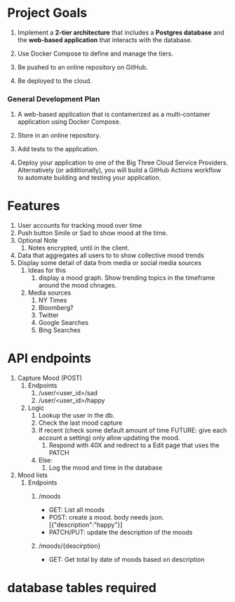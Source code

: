 # Project Goals

1.  Implement a **2-tier architecture** that includes a **Postgres database** and the **web-based application** that interacts with the database.   
    
2.  Use Docker Compose to define and manage the tiers. 
    
3.  Be pushed to an online repository on GitHub.
    
4.  Be deployed to the cloud. 


### General Development Plan

1.  A web-based application that is containerized as a multi-container application using Docker Compose. 
    
2.  Store in an online repository. 
    
3.  Add tests to the application.   
    
4.  Deploy your application to one of the Big Three Cloud Service Providers. Alternatively (or additionally), you will build a GitHub Actions workflow to automate building and testing your application.
    

# Features


1. User accounts for tracking mood over time
2. Push button Smile or Sad to show mood at the time.
3. Optional Note
	1. Notes encrypted, until in the client.
4. Data that aggregates all users to to show collective mood trends
5. Display some detail of data from media or social media sources
	1. Ideas for this
		1. display a mood graph. Show trending topics in the timeframe around the mood chnages.
	2. Media sources
		1. NY Times
		2. Bloomberg?
		3. Twitter
		4. Google Searches
		5. Bing Searches

# API endpoints

1. Capture Mood (POST)
	1. Endpoints
		1. /user/<user_id>/sad
		2. /user/<user_id>/happy
	2. Logic
		1. Lookup the user in the db.
		2. Check the last mood capture
		3. If recent (check some default amount of time  FUTURE: give each account a setting) only allow updating the mood. 
			1. Respond with 40X and redirect to a Edit page that uses the PATCH
		4. Else:
			1. Log the mood and time in the database
2. Mood lists
	1. Endpoints
		1. /moods
			- GET: List all moods
			- POST: create a mood. body needs json. [{"description":"happy"}]
			- PATCH/PUT: update the description of the moods

		2. /moods/{descirption}
			- GET: Get total by date of moods based on description
				

# database tables required


